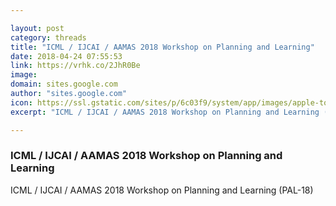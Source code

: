 ```yaml
---

layout: post
category: threads
title: "ICML / IJCAI / AAMAS 2018 Workshop on Planning and Learning"
date: 2018-04-24 07:55:53
link: https://vrhk.co/2JhR0Be
image: 
domain: sites.google.com
author: "sites.google.com"
icon: https://ssl.gstatic.com/sites/p/6c03f9/system/app/images/apple-touch-icon.png
excerpt: "ICML / IJCAI / AAMAS 2018 Workshop on Planning and Learning (PAL-18)"

---
```


### ICML / IJCAI / AAMAS 2018 Workshop on Planning and Learning

ICML / IJCAI / AAMAS 2018 Workshop on Planning and Learning (PAL-18)